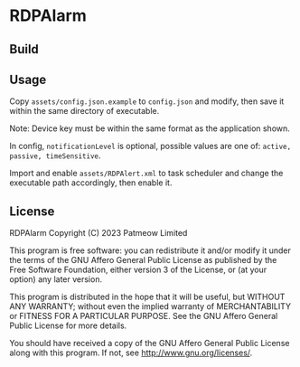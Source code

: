 # RDPAlarm

## Build

## Usage

Copy `assets/config.json.example` to `config.json` and modify, then save it within the same directory of executable.

Note: Device key must be within the same format as the application shown.

In config, `notificationLevel` is optional, possible values are one of: `active, passive, timeSensitive`.

Import and enable `assets/RDPAlert.xml` to task scheduler and change the executable path accordingly, then enable it.

## License

 RDPAlarm
 Copyright (C) 2023  Patmeow Limited
 
 This program is free software: you can redistribute it and/or modify
 it under the terms of the GNU Affero General Public License as published by
 the Free Software Foundation, either version 3 of the License, or
 (at your option) any later version.
 
 This program is distributed in the hope that it will be useful,
 but WITHOUT ANY WARRANTY; without even the implied warranty of
 MERCHANTABILITY or FITNESS FOR A PARTICULAR PURPOSE.  See the
 GNU Affero General Public License for more details.
 
 You should have received a copy of the GNU Affero General Public License
 along with this program.  If not, see <http://www.gnu.org/licenses/>.

